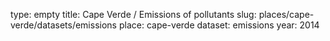 type: empty
title: Cape Verde / Emissions of pollutants
slug: places/cape-verde/datasets/emissions
place: cape-verde
dataset: emissions
year: 2014
